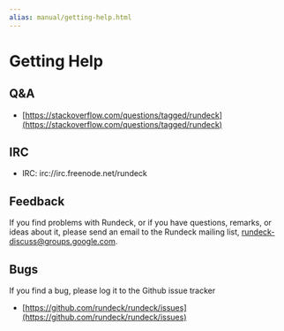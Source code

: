 ```yaml
---
alias: manual/getting-help.html
---
```

# Getting Help

## Q&A

- [https://stackoverflow.com/questions/tagged/rundeck](https://stackoverflow.com/questions/tagged/rundeck)

## IRC

- IRC: irc://irc.freenode.net/rundeck

## Feedback

If you find problems with Rundeck, or if you have questions, remarks, or
ideas about it, please send an email to the Rundeck mailing list,
[rundeck-discuss@groups.google.com](mailto:rundeck-discuss@groups.google.com).

## Bugs

If you find a bug, please log it to the Github issue tracker

- [https://github.com/rundeck/rundeck/issues](https://github.com/rundeck/rundeck/issues)
